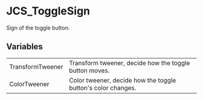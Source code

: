 # JCS_ToggleSign

Sign of the toggle button.


## Variables

<table>
  <tr>
    <td>TransformTweener</td>
    <td>Transform tweener, decide how the toggle button moves.</td>
  </tr>
  <tr>
    <td>ColorTweener</td>
    <td>Color tweener, decide how the toggle button's color changes.</td>
  </tr>
</table>
